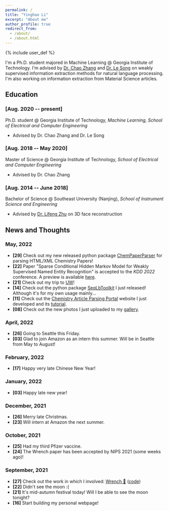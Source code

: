 ```yaml
---
permalink: /
title: "Yinghao Li"
excerpt: "About me"
author_profile: true
redirect_from: 
  - /about/
  - /about.html
---
```


{% include user_def %}

I'm a Ph.D. student majored in Machine Learning @ Georgia Institute of Technology.
I'm advised by [Dr. Chao Zhang](http://chaozhang.org/) and [Dr. Le Song](https://www.linkedin.com/in/le-song-03223813/) on weakly supervised information extraction methods for natural language processing.
I'm also working on information extraction from Material Science articles.

Education
---

### [Aug. 2020 -- present]

Ph.D. student @ Georgia Institute of Technology, *Machine Learning, School of Electrical and Computer Engineering*
- Advised by Dr. Chao Zhang and Dr. Le Song

### [Aug. 2018 -- May 2020]

Master of Science @ Georgia Institute of Technology, *School of Electrical and Computer Engineering*
- Advised by Dr. Chao Zhang

### [Aug. 2014 -- June 2018]

Bachelor of Science @ Southeast University (Nanjing), *School of Instrument Science and Engineering*
- Advised by [Dr. Lifeng Zhu](https://ins.seu.edu.cn/yk_english/2020/0219/c27542a317780/page.htm) on 3D face reconstruction


News and Thoughts
---

### May, 2022
- **[29]** Check out my new released python package [ChemPaperParser](https://pypi.org/project/ChemistryPaperParser/) for parsing HTML/XML Chemistry Papers!
- **[22]** Paper "Sparse Conditional Hidden Markov Model for Weakly Supervised Named Entity Recognition" is accepted to the *KDD 2022* conference. A preview is available [here]({{base_path}}/files/KDD.2022.sparse.chmm.preview.pdf).
- **[21]** Check out my trip to [UW]({{base_path}}/gallery/2022/05/uw)!
- **[14]** Check out the python package [SeqLbToolkit](https://pypi.org/project/SeqLbToolkit/) I just released! Although it's for my own usage mainly...
- **[11]** Check out the [Chemistry Article Parsing Portal](http://sciannotate.cc.gatech.edu/) website I just developed and its [tutorial]({{base_path}}/posts/2022/05/chem-parser).
- **[08]** Check out the new photos I just uploaded to my [gallery]({{base_path}}/gallery/2022/05/seattle-city).

### April, 2022
- **[26]** Going to Seattle this Friday.
- **[03]** Glad to join Amazon as an intern this summer. Will be in Seattle from May to August!

### February, 2022
- **[17]** Happy very late Chinese New Year!

### January, 2022
- **[03]** Happy late new year!

### December, 2021
- **[26]** Merry late Christmas.
- **[23]** Will intern at Amazon the next summer.

### October, 2021
- **[25]** Had my third Pfizer vaccine.
- **[24]** The Wrench paper has been accepted by NIPS 2021 (some weeks ago)!

### September, 2021
- **[27]** Check out the work in which I involved: [Wrench 🔧](https://arxiv.org/abs/2109.11377) ([code](https://github.com/JieyuZ2/wrench))
- **[22]** Didn't see the moon :(
- **[21]** It's mid-autumn festival today! Will I be able to see the moon tonight?
- **[16]** Start building my personal webpage!


<!-- {{ hint_info }}
some reference <a href="https://docs.docker.com/desktop/mac/install/">docker</a> dsfh sdkjfhdkj klsdjhf ldsf dksjhf ldskjhf ldskhjf lsdkjhf ldskjfh lsdkjfh dslkjfh dlskjfh lsdkjfh sldkjfh lsdkjfhlsdkjh sdlkjfh dskjfh sdlkj
{{ _hint }} -->


